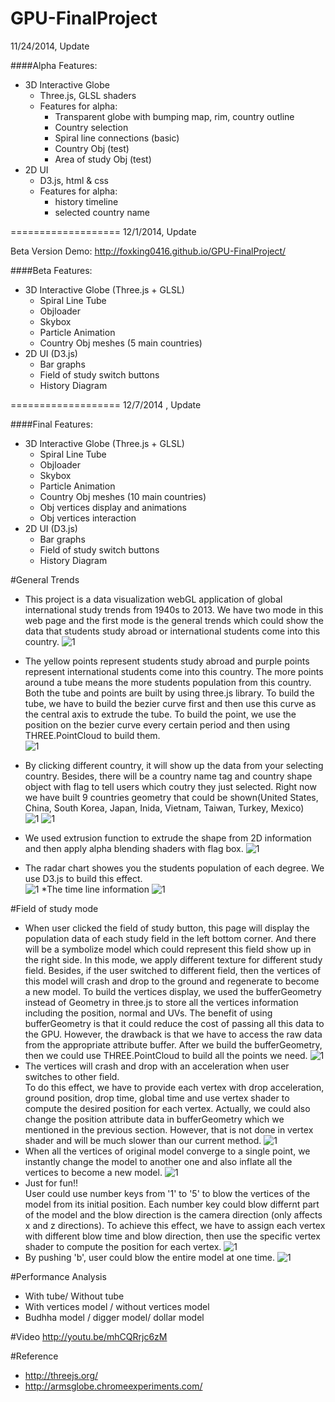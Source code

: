 GPU-FinalProject
================
11/24/2014, Update

####Alpha Features:

* 3D Interactive Globe
  - Three.js, GLSL shaders
  - Features for alpha: 
    - Transparent globe with bumping map, rim, country outline
    - Country selection
    - Spiral line connections (basic)
    - Country Obj (test)
    - Area of study Obj (test)
* 2D UI
  - D3.js, html & css
  - Features for alpha:
    - history timeline
    - selected country name

===================
12/1/2014, Update

Beta Version Demo: http://foxking0416.github.io/GPU-FinalProject/

####Beta Features:
* 3D Interactive Globe (Three.js + GLSL)
  - Spiral Line Tube
  - Objloader
  - Skybox
  - Particle Animation
  - Country Obj meshes (5 main countries)
* 2D UI (D3.js)
  - Bar graphs
  - Field of study switch buttons
  - History Diagram

===================
12/7/2014 , Update
 
 ####Final Features:
* 3D Interactive Globe (Three.js + GLSL)
  - Spiral Line Tube
  - Objloader
  - Skybox
  - Particle Animation
  - Country Obj meshes (10 main countries)
  - Obj vertices display and animations
  - Obj vertices interaction
* 2D UI (D3.js)
  - Bar graphs
  - Field of study switch buttons
  - History Diagram

#General Trends
* This project is a data visualization webGL application of global international study trends from 1940s to 2013.
We have two mode in this web page and the first mode is the general trends which could show the data that students study abroad or international students come into this country.
![1](images/Readme1.png)

* The yellow points represent students study abroad and purple points represent international students come into this country. 
The more points around a tube means the more students population from this country. Both the tube and points are built by using three.js library. 
To build the tube, we have to build the bezier curve first and then use this curve as the central axis to extrude the tube. 
To build the point, we use the position on the bezier curve every certain period and then using THREE.PointCloud to build them.  
![1](images/Readme2.png)
* By clicking different country, it will show up the data from your selecting country. 
Besides, there will be a country name tag and country shape object with flag to tell users which coutry they just selected.
Right now we have built 9 countries geometry that could be shown(United States, China, South Korea, Japan, Inida, Vietnam, Taiwan, Turkey, Mexico)  
![1](images/Readme3.png)
![1](images/Readme4.png)
* We used extrusion function to extrude the shape from 2D information and then apply alpha blending shaders with flag box. 
![1](images/Readme12.png)
* The radar chart showes you the students population of each degree. We use D3.js to build this effect.  
![1](images/Readme5.png)
*The time line information
![1](images/Readme6.png)

#Field of study mode
* When user clicked the field of study button, this page will display the population data of each study field in the left bottom corner. 
And there will be a symbolize model which could represent this field show up in the right side. In this mode, we apply different texture for different 
study field. Besides, if the user switched to different field,
then the vertices of this model will crash and drop to the ground and regenerate to become a new model. To build the vertices display, 
we used the bufferGeometry instead of Geometry in three.js to store all the vertices information including the position, normal and UVs. 
The benefit of using bufferGeometry is that it could reduce the cost of passing all this data to the GPU. However, 
the drawback is that we have to access the raw data from the appropriate attribute buffer.
After we build the bufferGeometry, then we could use THREE.PointCloud to build all the points we need.
![1](images/Readme7a.png)
* The vertices will crash and drop with an acceleration when user switches to other field.  
To do this effect, we have to provide each vertex with drop acceleration, ground position, drop time, global time and use vertex shader to compute the desired position for each vertex.
Actually, we could also change the position attribute data in bufferGeometry which we mentioned in the previous section. 
However, that is not done in vertex shader and will be much slower than our current method.
![1](images/Readme8.png)
* When all the vertices of original model converge to a single point, we instantly change the model to another one and also inflate all the vertices to become a new model.
![1](images/Readme9.png)
* Just for fun!!  
User could use number keys from '1' to '5' to blow the vertices of the model from its initial position. 
Each number key could blow differnt part of the model and the blow direction is the camera direction (only affects x and z directions).
To achieve this effect, we have to assign each vertex with different blow time and blow direction, then use the specific vertex shader to compute the position for each vertex.
![1](images/Readme10.png)
* By pushing 'b', user could blow the entire model at one time. 
![1](images/Readme11.png)

#Performance Analysis
* With tube/ Without tube
* With vertices model / without vertices model
* Budhha model / digger model/ dollar model

#Video
http://youtu.be/mhCQRrjc6zM

#Reference
* http://threejs.org/
* http://armsglobe.chromeexperiments.com/
